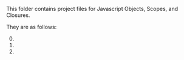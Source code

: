 This folder contains project files for Javascript Objects, Scopes, and Closures.

They are as follows:

0)

1)

2)

